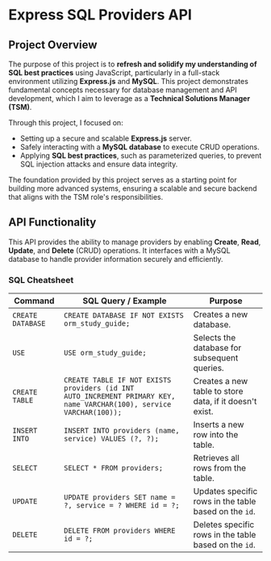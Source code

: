 # **Express SQL Providers API**

## **Project Overview**

The purpose of this project is to **refresh and solidify my understanding of SQL best practices** using JavaScript, particularly in a full-stack environment utilizing **Express.js** and **MySQL**. This project demonstrates fundamental concepts necessary for database management and API development, which I aim to leverage as a **Technical Solutions Manager (TSM)**.

Through this project, I focused on:
- Setting up a secure and scalable **Express.js** server.
- Safely interacting with a **MySQL database** to execute CRUD operations.
- Applying **SQL best practices**, such as parameterized queries, to prevent SQL injection attacks and ensure data integrity.

The foundation provided by this project serves as a starting point for building more advanced systems, ensuring a scalable and secure backend that aligns with the TSM role's responsibilities.

## **API Functionality**

This API provides the ability to manage providers by enabling **Create**, **Read**, **Update**, and **Delete** (CRUD) operations. It interfaces with a MySQL database to handle provider information securely and efficiently.

### SQL Cheatsheet

| Command            | SQL Query / Example                                                                                                           | Purpose                                                                                                                                 |
|--------------------|-------------------------------------------------------------------------------------------------------------------------------|-----------------------------------------------------------------------------------------------------------------------------------------|
| `CREATE DATABASE`  | `CREATE DATABASE IF NOT EXISTS orm_study_guide;`                                                                               | Creates a new database.                                                                                                                 |
| `USE`              | `USE orm_study_guide;`                                                                                                        | Selects the database for subsequent queries.                                                                                            |
| `CREATE TABLE`     | `CREATE TABLE IF NOT EXISTS providers (id INT AUTO_INCREMENT PRIMARY KEY, name VARCHAR(100), service VARCHAR(100));`           | Creates a new table to store data, if it doesn't exist.                                                                                 |
| `INSERT INTO`      | `INSERT INTO providers (name, service) VALUES (?, ?);`                                                                        | Inserts a new row into the table.                                                                                                       |
| `SELECT`           | `SELECT * FROM providers;`                                                                                                    | Retrieves all rows from the table.                                                                                                      |
| `UPDATE`           | `UPDATE providers SET name = ?, service = ? WHERE id = ?;`                                                                    | Updates specific rows in the table based on the `id`.                                                                                   |
| `DELETE`           | `DELETE FROM providers WHERE id = ?;`                                                                                         | Deletes specific rows in the table based on the `id`.                                                                                   |
